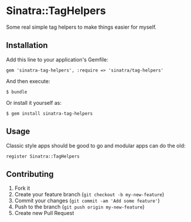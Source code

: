 # Sinatra::TagHelpers

Some real simple tag helpers to make things easier for myself.

## Installation

Add this line to your application's Gemfile:

    gem 'sinatra-tag-helpers', :require => 'sinatra/tag-helpers'

And then execute:

    $ bundle

Or install it yourself as:

    $ gem install sinatra-tag-helpers

## Usage

Classic style apps should be good to go and modular apps can do the old:

    register Sinatra::TagHelpers

## Contributing

1. Fork it
2. Create your feature branch (`git checkout -b my-new-feature`)
3. Commit your changes (`git commit -am 'Add some feature'`)
4. Push to the branch (`git push origin my-new-feature`)
5. Create new Pull Request
